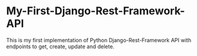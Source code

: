 # My-First-Django-Rest-Framework-API

This is my first implementation of Python Django-Rest-Framework API with endpoints to get, create, update and delete.

